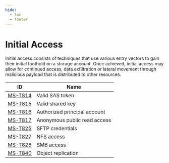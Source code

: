```yaml
---
hide:
  - toc
  - footer
---
```


# Initial Access

Initial access consists of techniques that use various entry vectors to gain their initial foothold on a storage account. Once achieved, initial access may allow for continued access, data exfiltration or lateral movement through malicious payload that is distributed to other resources.

|ID|Name|
|--|----|
|[MS-T814](../../techniques/valid-sas-token.md)|Valid SAS token|
|[MS-T815](../../techniques/valid-shared-key.md)|Valid shared key|
|[MS-T816](../../techniques/authorized-principal-account.md)|Authorized principal account|
|[MS-T817](../../techniques/anonymous-public-read-access.md)|Anonymous public read access|
|[MS-T825](../../techniques/sftp-credentials.md)|SFTP credentials|
|[MS-T827](../../techniques/nfs-access.md)|NFS access|
|[MS-T828](../../techniques/smb-access.md)|SMB access|
|[MS-T840](../../techniques/object-replication.md)|Object replication|
